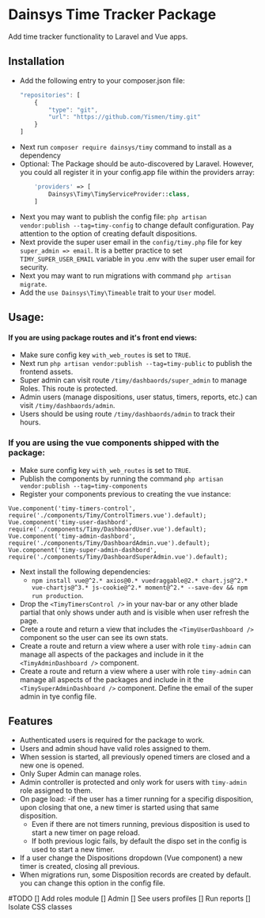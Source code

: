 # Dainsys Time Tracker Package
Add time tracker functionality to Laravel and Vue apps.

## Installation
- Add the following entry to your composer.json file:
    ```js
    "repositories": [
        {
            "type": "git",
            "url": "https://github.com/Yismen/timy.git"
        }
    ]
    ```
- Next run `composer require dainsys/timy` command to install as a dependency
- Optional: The Package should be auto-discovered by Laravel. However, you could all register it in your config.app file within the providers array:
    ```php
        'providers' => [
            Dainsys\Timy\TimyServiceProvider::class,
        ]
    ```
- Next you may want to publish the config file: `php artisan vendor:publish --tag=timy-config` to change default configuration. Pay attention to the option of creating default dispositions. 
- Next provide the super user email in the `config/timy.php` file for key `super_admin => email`. It is a better practice to set `TIMY_SUPER_USER_EMAIL` variable in you .env with the super user email for security. 
- Next you may want to run migrations with command `php artisan migrate`. 
- Add the `use Dainsys\Timy\Timeable` trait to your `User` model. 

## Usage: 
#### If you are using package routes and it's front end views: 
- Make sure config key `with_web_routes` is set to `TRUE`.
- Next run `php artisan vendor:publish --tag=timy-public` to publish the frontend assets.
- Super admin can visit route `/timy/dashbaords/super_admin` to manage Roles. This route is protected.
- Admin users (manage dispositions, user status, timers, reports, etc.) can visit `/timy/dashbaords/admin`.
- Users should be using route `/timy/dashbaords/admin` to track their hours.
### If you are using the vue components shipped with the package:
- Make sure config key `with_web_routes` is set to `TRUE`.
- Publish the components by running the command `php artisan vendor:publish --tag=timy-components`  
- Register your components previous to creating the vue instance:    

`Vue.component('timy-timers-control', require('./components/Timy/ControlTimers.vue').default);`  
`Vue.component('timy-user-dashbord', require('./components/Timy/DashboardUser.vue').default);`  
`Vue.component('timy-admin-dashbord', require('./components/Timy/DashboardAdmin.vue').default);`  
`Vue.component('timy-super-admin-dashbord', require('./components/Timy/DashboardSuperAdmin.vue').default);`  
- Next install the following dependencies:
    - `npm install vue@^2.* axios@0.* vuedraggable@2.* chart.js@^2.* vue-chartjs@^3.* js-cookie@^2.* moment@^2.* --save-dev && npm run production`.   
- Drop the `<TimyTimersControl />` in your nav-bar or any other blade partial that only shows under auth and is visible when user refresh the page.  
- Crete a route and return a view that includes the `<TimyUserDashboard />` component so the user can see its own stats.  
- Create a route and return a view where a user with role `timy-admin` can manage all aspects of the packages and include in it the `<TimyAdminDashboard />` component.  
- Create a route and return a view where a user with role `timy-admin` can manage all aspects of the packages and include in it the `<TimySuperAdminDashboard />` component. Define the email of the super admin in tye config file.
## Features
- Authenticated users is required for the package to work. 
- Users and admin shoud have valid roles assigned to them. 
- When session is started, all previously opened timers are closed and a new one is opened.
- Only Super Admin can manage roles.
- Admin controller is protected and only work for users with `timy-admin` role assigned to them.
- On page load:
    -if the user has a timer running for a specifig disposition, upon closing that one, a new timer is started using that same disposition. 
    - Even if there are not timers running, previous disposition is used to start a new timer on page reload.
    - If both previous logic fails, by default the dispo set in the config is used to start a new timer.
- If a user change the Dispositions dropdown (Vue component) a new timer is created, closing all previous.
- When migrations run, some Disposition records are created by default. you can change this option in the config file.

#TODO 
[] Add roles module
    [] Admin
        [] See users profiles
        [] Run reports
[] Isolate CSS classes   